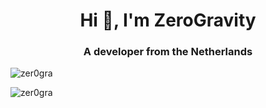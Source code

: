<h1 align="center">Hi 👋, I'm ZeroGravity</h1>
<h3 align="center">A developer from the Netherlands</h3>

<p align="left"> <img src="https://komarev.com/ghpvc/?username=zer0gra&label=Profile%20views&color=0e75b6&style=flat" alt="zer0gra" /> </p>


<img align="center" src="https://github-readme-stats.vercel.app/api?username=zer0gra&show_icons=true&locale=en&theme=dark" alt="zer0gra" />
